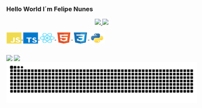 ### Hello World I´m Felipe Nunes 

<div align="center">
  <a href="https://github.com/felipenunes07">
  <img height="180em" src="https://github-readme-stats.vercel.app/api?username=felipenunes07&show_icons=true&theme=tokyonight&include_all_commits=true&count_private=true"/>
  <img height="180em" src="https://github-readme-stats.vercel.app/api/top-langs/?username=felipenunes07&layout=compact&langs_count=7&theme=tokyonight"/>
</div>
</div>
<div style="display: inline_block"><br>
  <img align="center" alt="Felipe-Js" height="30" width="40" src="https://raw.githubusercontent.com/devicons/devicon/master/icons/javascript/javascript-plain.svg">
  <img align="center" alt="Felipe-Ts" height="30" width="40" src="https://raw.githubusercontent.com/devicons/devicon/master/icons/typescript/typescript-plain.svg">
  <img align="center" alt="Felipe-React" height="30" width="40" src="https://raw.githubusercontent.com/devicons/devicon/master/icons/react/react-original.svg">
  <img align="center" alt="Felipe-HTML" height="30" width="40" src="https://raw.githubusercontent.com/devicons/devicon/master/icons/html5/html5-original.svg">
  <img align="center" alt="Felipe-CSS" height="30" width="40" src="https://raw.githubusercontent.com/devicons/devicon/master/icons/css3/css3-original.svg">
  <img align="center" alt="Felipe-Python" height="30" width="40" src="https://raw.githubusercontent.com/devicons/devicon/master/icons/python/python-original.svg">

 ##
 
 <div> 

  <a href="https://instagram.com/felipenunes10197" target="_blank"><img src="https://img.shields.io/badge/-Instagram-%23E4405F?style=for-the-badge&logo=instagram&logoColor=white" target="_blank"></a>
  <a href = "mailto:felipearian10197@gmail.com"><img src="https://img.shields.io/badge/-Gmail-%23333?style=for-the-badge&logo=gmail&logoColor=white" target="_blank"></a> 
  ![Snake animation](https://github.com/felipenunes07/felipenunes07/blob/output/github-contribution-grid-snake.svg) 
 
</div>
